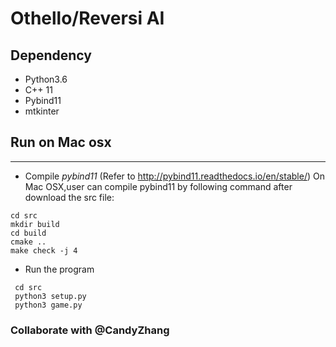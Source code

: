 # Othello/Reversi AI 

## Dependency
  * Python3.6
  * C++ 11
  * Pybind11
  * mtkinter
  
## Run on Mac osx
----------
  * Compile *pybind11* 
  (Refer to http://pybind11.readthedocs.io/en/stable/)
  On Mac OSX,user can compile pybind11 by following command after download the src file:
  ```
  cd src
  mkdir build
  cd build
  cmake ..
  make check -j 4
  ```

  * Run the program
 ```
  cd src
  python3 setup.py
  python3 game.py
  ```


### Collaborate with @CandyZhang




